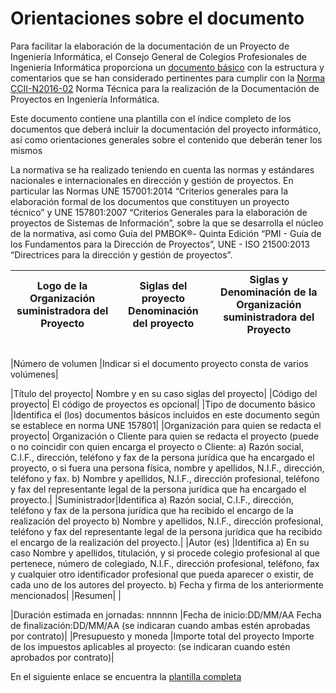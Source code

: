 # Orientaciones sobre el documento

Para facilitar la elaboración de la documentación de un Proyecto de Ingeniería Informática,
el Consejo General de Colegios Profesionales de Ingeniería Informática proporciona un [documento básico](https://www.inf.upv.es/www/etsinf/wp-content/uploads/2018/05/plantillaNorma.pdf) con la estructura y comentarios que se han considerado pertinentes para cumplir con la [Norma CCII-N2016-02](http://cpiicm.es/wp-content/uploads/sites/3/2016/11/CCII-N2016-02-Norma-Tecnica-para-la-realizacion-de-la-Documentacion-de-Proyectos-en-Ingenieria-Informatica-V1.0-f.pdf) Norma Técnica para la
realización de la Documentación de Proyectos en Ingeniería Informática. 

Este documento contiene una plantilla con el índice completo de los documentos que deberá incluir la documentación del proyecto informático, así como orientaciones generales sobre el contenido que deberán tener los mismos

La normativa se ha realizado teniendo en cuenta las normas y estándares nacionales e internacionales en dirección y gestión de proyectos. En particular las Normas UNE 157001:2014 “Criterios generales para la elaboración formal de los documentos que constituyen un proyecto técnico” y UNE 157801:2007 “Criterios Generales para la elaboración de proyectos de Sistemas de Información”, sobre la que se desarrolla el
núcleo de la normativa, así como Guía del PMBOK®- Quinta Edición “PMI - Guía de los Fundamentos para la Dirección de Proyectos”, UNE - ISO 21500:2013 “Directrices para la dirección y gestión de proyectos”.

| Logo de la Organización suministradora del Proyecto|Siglas del proyecto Denominación del proyecto|Siglas y Denominación de la Organización suministradora del Proyecto|
|---|---|---|

|  |   |
|---|---|

|Número de volumen |Indicar si el documento proyecto consta de varios volúmenes|

|Título del proyecto| Nombre y en su caso siglas del proyecto|
|Código del proyecto| El código de proyectos es opcional|
|Tipo de documento básico |Identifica el (los) documentos básicos incluidos en este documento según se establece en norma UNE 157801|
|Organización para quien se redacta el proyecto| Organización o Cliente para quien se redacta el proyecto (puede o no coincidir con quien encarga el proyecto o Cliente: a) Razón social, C.I.F., dirección, teléfono y fax de la persona jurídica que ha encargado el proyecto, o si fuera una persona física, nombre y apellidos, N.I.F., dirección, teléfono y fax. b) Nombre y apellidos, N.I.F., dirección profesional, teléfono y fax del representante legal de la persona jurídica que ha encargado el proyecto.|
|Suministrador|Identifica a) Razón social, C.I.F., dirección, teléfono y fax de la persona jurídica que ha recibido el encargo de la realización del proyecto b) Nombre y apellidos, N.I.F., dirección profesional, teléfono y fax del representante legal de la persona jurídica que ha recibido el encargo de la realización del proyecto.|
|Autor (es) |Identifica a) En su caso Nombre y apellidos, titulación, y si procede colegio profesional al que pertenece, número de colegiado, N.I.F., dirección profesional, teléfono, fax y cualquier otro identificador profesional que pueda aparecer o existir, de cada uno de los autores del proyecto. b) Fecha y firma de los anteriormente mencionados|
|Resumen|  |

|Duración estimada en jornadas: nnnnnn |Fecha de inicio:DD/MM/AA Fecha de finalización:DD/MM/AA (se indicaran cuando ambas estén aprobadas por contrato)|
|Presupuesto y moneda |Importe total del proyecto Importe de los impuestos aplicables al proyecto: (se indicaran cuando estén aprobados por contrato)|

En el siguiente enlace se encuentra la [plantilla completa](https://www.inf.upv.es/www/etsinf/wp-content/uploads/2018/05/plantillaNorma.pdf)
